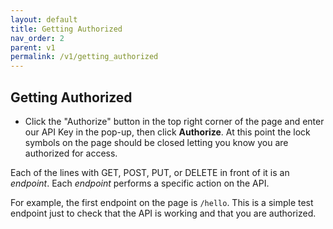 ```yaml
---
layout: default
title: Getting Authorized
nav_order: 2
parent: v1
permalink: /v1/getting_authorized
---
```


## Getting Authorized

- Click the "Authorize" button in the top right corner of the page and enter our API Key in the pop-up, then click **Authorize**.  At this point the lock symbols on the page should be closed letting you know you are authorized for access.

Each of the lines with GET, POST, PUT, or DELETE in front of it is an _endpoint_.  Each _endpoint_ performs a specific action on the API.

For example, the first endpoint on the page is `/hello`.  This is a simple test endpoint just to check that the API is working and that you are authorized.